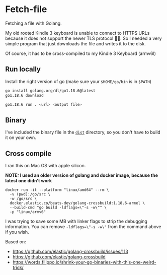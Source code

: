 # Fetch-file

Fetching a file with Golang.

My old rooted Kindle 3 keyboard is unable to connect to HTTPS URLs because
it does not support the newer TLS protocol 🤦‍♂️. So I needed a very simple program
that just downloads the file and writes it to the disk.

Of course, it has to be cross-compiled to my Kindle 3 Keyboard (armv6l)

## Run locally

Install the right version of go (make sure your `$HOME/go/bin` is in `$PATH`)

```bash
go install golang.org/dl/go1.18.6@latest
go1.18.6 download
```

```bash
go1.18.6 run . <url> <output file>
```

## Binary

I've included the binary file in the [`dist`](dist) directory,
so you don't have to build it on your own.

## Cross compile

I ran this on Mac OS with apple silicon.

**NOTE: I used an older version of golang and docker image, because the latest one didn't work**

```
docker run -it --platform "linux/amd64" --rm \
  -v (pwd):/go/src \
  -w /go/src \
  docker.elastic.co/beats-dev/golang-crossbuild:1.18.6-armel \
  --build-cmd "go build -ldflags=\"-s -w\"" \
  -p "linux/armv6"
```

I was trying to save some MB with linker flags to strip the debugging information.
You can remove `-ldflags=\"-s -w\"` from the command above if you wish.

Based on:
- https://github.com/elastic/golang-crossbuild/issues/113
- https://github.com/elastic/golang-crossbuild
- https://words.filippo.io/shrink-your-go-binaries-with-this-one-weird-trick/

